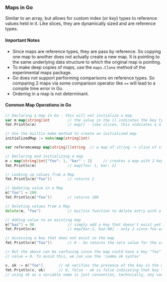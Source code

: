 ### Maps in Go
Similar to an array, but allows for custom index (or *key*) types to reference values held in it.  Like slices, they are dynamically sized and are reference types. 

#### Important Notes
 - Since maps are reference types, they are pass by reference. So copying one map to another does not actually create a new map.
 It is pointing to the same underlying data structure to which the original map is pointing. 
 - To make deep copies of maps, use the `maps.Clone` method of the experimental maps package.
 - Go does not support performing comparisons on reference types. So comparing 2 maps via some comparison operator like `==` 
 will lead to a compile time error in Go. 
 - Ordering in a map is not determinant. 

#### Common Map Operations in Go
```go
// Declaring a map in Go - this will not initialize a map
var m map[string]int        // the value in the [] indicates the key type and "int" indicates value type
fmt.Println(m)              // map[] - like slices, this indicates a nil value

// Use the builtin make method to create an initialized map
initializedMap := make(map[string]int)

var referemcemap map[string][]string  // a map of string -> slice of strings

// Declaring and initializing a map 
m = map[string]int{"foo": 1, "bar" : 2}     // creates a map with 2 key-value entries 
fmt.Println(m)              // map[foo: 1, bar: 2]

// Looking up values from a Map
fmt.Println(m["foo"])       // returns 1

// Updating value in a Map
m["foo"] = 100
fmt.Println(m["foo"])       // returns 100

// Deleting values from a Map
delete(m, "foo")            // builtin function to delete entry with a given key

// Adding value to an existing map
m["baz"] = 98               // simply add a key that doesn't exist yet
fmt.Println(m)              // map[bar:2, baz:98] - only 2 since foo was deleted

// Accessing a key that does not exist in the map
fmt.Println(m["foo"])       // 0 - Go returns the zero value for the value type 

// But the above can be confusing since the map could have a key "foo" with a 
// value = 0. To avoid this, we can use the 'comma ok syntax'

v, ok := m["foo"]       // ok verifies the presence of the key in the map
fmt.Println(v, ok)      // 0, false - ok is false indicating that key "foo" wasn't found
// using ok as a variable name is just convention, technically, any variable name can be used
```
